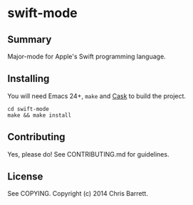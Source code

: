 # swift-mode

## Summary

Major-mode for Apple's Swift programming language.

## Installing

You will need Emacs 24+, `make` and [Cask](https://github.com/cask/cask) to
build the project.

    cd swift-mode
    make && make install

## Contributing

Yes, please do! See CONTRIBUTING.md for guidelines.

## License

See COPYING. Copyright (c) 2014 Chris Barrett.
